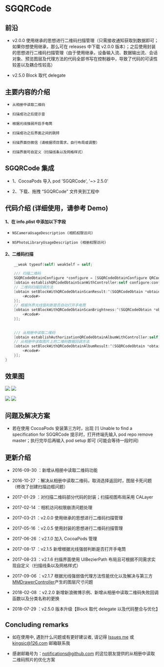 
# SGQRCode


## 前沿

* v2.0.0 使用继承的思想进行二维码扫描管理（只需接收通知获取到数据即可；如果你想使用继承，那么可在 releases 中下载 v2.0.0 版本）；之后使用封装的思想进行二维码扫描管理（由于使用继承，设备输入流、数据输出流、会话对象、预览图层及代理方法的代码全部书写在控制器中，导致了代码的可读性较差以及耦合性较高）

* v2.5.0 Block 取代 delegate


## 主要内容的介绍

* `从相册中读取二维码`<br>

* `扫描成功之后提示音`<br>

* `根据光线强弱开启手电筒`<br>

* `扫描成功之后界面之间的跳转`<br>

* `扫描界面仿微信（请根据项目需求，自行布局或调整）`<br>

* `扫描界面可自定义（扫描线条以及网格样式）`<br>


## SGQRCode 集成

* 1、CocoaPods 导入 pod 'SGQRCode', '~> 2.5.0'

* 2、下载、拖拽 “SGQRCode” 文件夹到工程中


## 代码介绍 (详细使用，请参考 Demo)

#### 1、在 info.plist 中添加以下字段

* `NSCameraUsageDescription (相机权限访问)`<br>

* `NSPhotoLibraryUsageDescription (相册权限访问)`<br>


#### 2、二维码扫描

```Objective-C
    __weak typeof(self) weakSelf = self;

    /// 扫描二维码
    SGQRCodeObtainConfigure *configure = [SGQRCodeObtainConfigure QRCodeObtainConfigure];
    [obtain establishQRCodeObtainScanWithController:self configure:configure];
    // 二维码扫描回调方法
    [obtain setBlockWithQRCodeObtainScanResult:^(SGQRCodeObtain *obtain, NSString *result) {
        <#code#>
    }];
    // 根据外界光线值判断是否自动打开手电筒
    [obtain setBlockWithQRCodeObtainScanBrightness:^(SGQRCodeObtain *obtain, CGFloat brightness) {
        <#code#>
    }];
    
    
    /// 从相册中读取二维码    
    [obtain establishAuthorizationQRCodeObtainAlbumWithController:self];
    // 从相册中读取图片上的二维码数据回调方法
    [obtain setBlockWithQRCodeObtainAlbumResult:^(SGQRCodeObtain *obtain, NSString *result) {
        <#code#>
    }];
}
```


## 效果图

![](https://github.com/kingsic/SGQRCode/raw/master/Picture/sorgle3.png)       ![](https://github.com/kingsic/SGQRCode/raw/master/Picture/sorgle4.png)

![](https://github.com/kingsic/SGQRCode/raw/master/Picture/sorgle5.png)       ![](https://github.com/kingsic/SGQRCode/raw/master/Picture/sorgle6.png)


## 问题及解决方案

* 若在使用 CocoaPods 安装第三方时，出现 [!] Unable to find a specification for SGQRCode 提示时，打开终端先输入 pod repo remove master；执行完毕后再输入 pod setup 即可 (可能会等待一段时间)


## 更新介绍

* 2016-09-30 ：新增从相册中读取二维码功能

* 2016-10-27 ：解决从相册中读取二维码，取消选择返回时，图层卡死问题（修改了创建扫描边框问题）

* 2017-01-29 ：对扫描二维码部分代码的封装；扫描视图布局采用 CALayer

* 2017-02-14 ：相机访问权限崩溃问题处理

* 2017-03-21 ：v2.0.0 使用继承的思想进行二维码扫描管理

* 2017-05-16 ：v2.0.5 使用封装的思想进行二维码扫描管理

* 2017-06-26 ：v2.1.0 加入 CocoaPods 管理

* 2017-08-17 ：v2.1.5 新增根据光线强弱判断是否打开手电筒

* 2017-08-23 ：v2.1.6 扫描界面使用 UIBezierPath 布局且可根据不同需求实现自定义（扫描线条以及网格样式）

* 2017-09-06  ：v2.1.7 根据光线强弱值代理方法性能优化以及解决与第三方[MMDrawerController](https://github.com/mutualmobile/MMDrawerController)产生的图层尺寸问题

* 2018-02-08  ：v2.2.0 新增新浪微博示例、新增从相册中读取二维码失败回调函数以及分类名称的更换

* 2018-07-29  ：v2.5.0 版本升级【Block 取代 delegate 以及代码整合与优化】


## Concluding remarks

* 如在使用中, 遇到什么问题或有更好建议者, 请记得 [Issues me](https://github.com/kingsic/SGQRCode/issues) 或 kingsic@126.com 邮箱联系我

* 感谢邮箱号为：notifications@github.com 的这位朋友提供的从相册中读取二维码照片的优化方案
